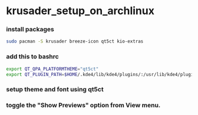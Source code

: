 # krusader_setup_on_archlinux
### install packages
```bash
sudo pacman -S krusader breeze-icon qt5ct kio-extras
```
### add this to bashrc
```bash
export QT_QPA_PLATFORMTHEME="qt5ct"
export QT_PLUGIN_PATH=$HOME/.kde4/lib/kde4/plugins/:/usr/lib/kde4/plugins/
```
### setup theme and font using qt5ct
### toggle the "Show Previews" option from View menu. 
